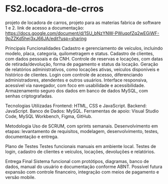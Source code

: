 # FS2.locadora-de-crros
projeto de locadora de carros, projeto para as materias fabrica de software 1 e 2. 
link de acesso a documentação: https://docs.google.com/document/d/1SU_bNzYNW-PWuqofZq2wEGiWF-9pZZKd5hej3xJ66JA/edit?usp=sharing

Principais Funcionalidades
Cadastro e gerenciamento de veículos, incluindo modelo, placa, categoria, quilometragem e status.
Cadastro de clientes, com dados pessoais e da CNH.
Controle de reservas e locações, com datas de retirada/devolução, forma de pagamento e status da locação.
Geração de relatórios administrativos, como locações ativas, veículos disponíveis e histórico de clientes.
Login com controle de acesso, diferenciando administradores, atendentes e outros usuários.
Interface responsiva, acessível via navegador, com foco em usabilidade e acessibilidade.
Armazenamento seguro dos dados em banco de dados MySQL, com senhas criptografadas.

Tecnologias Utilizadas
Frontend: HTML, CSS e JavaScript.
Backend: JavaScript.
Banco de Dados: MySQL.
Ferramentas de apoio: Visual Studio Code, MySQL Workbench, Figma, GitHub.

Metodologia
Uso de SCRUM, com sprints semanais.
Desenvolvimento em etapas: levantamento de requisitos, modelagem, desenvolvimento, testes, documentação e entrega.

Plano de Testes
Testes funcionais manuais em ambiente local.
Testes de login, cadastro de clientes e veículos, locações, devoluções e relatórios.

Entrega Final
Sistema funcional com protótipos, diagramas, banco de dados, manual do usuário e documentação conforme ABNT.
Possível futura expansão com controle financeiro, integração com meios de pagamento e versão mobile.
